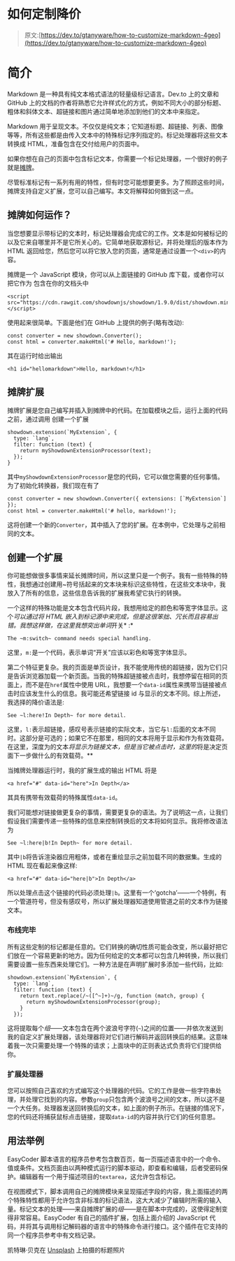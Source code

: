 # 如何定制降价

> 原文:[https://dev.to/gtanyware/how-to-customize-markdown-4geo](https://dev.to/gtanyware/how-to-customize-markdown-4geo)

# [](#introduction)简介

Markdown 是一种具有纯文本格式语法的轻量级标记语言。Dev.to 上的文章和 GitHub 上的文档的作者将熟悉它允许样式化的方式，例如不同大小的部分标题、粗体和斜体文本、超链接和图片通过简单地添加到他们的文本中来指定。

Markdown 用于呈现文本。不仅仅是纯文本；它知道标题、超链接、列表、图像等等，所有这些都是由传入文本中的特殊标记序列指定的。标记处理器将这些文本转换成 HTML，准备包含在交付给用户的页面中。

如果你想在自己的页面中包含标记文本，你需要一个标记处理器，一个很好的例子就是[摊牌](https://github.com/showdownjs/showdown)。

尽管标准标记有一系列有用的特性，但有时您可能想要更多。为了照顾这些时间，摊牌支持自定义扩展，您可以自己编写。本文将解释如何做到这一点。

## [](#how-does-showdown-work)摊牌如何运作？

当您想要显示带标记的文本时，标记处理器会完成它的工作。文本是如何被标记的以及它来自哪里并不是它所关心的。它简单地获取源标记，并将处理后的版本作为 HTML 返回给您，然后您可以将它放入您的页面，通常是通过设置一个`<div>`的内容。

摊牌是一个 JavaScript 模块，你可以从上面链接的 GitHub 库下载，或者你可以把它作为
包含在你的文档头中

```
<script src="https://cdn.rawgit.com/showdownjs/showdown/1.9.0/dist/showdown.min.js"></script> 
```

使用起来很简单。下面是他们在 GitHub 上提供的例子(略有改动):

```
const converter = new showdown.Converter();
const html = converter.makeHtml('# Hello, markdown!'); 
```

其在运行时给出输出

```
<h1 id="hellomarkdown">Hello, markdown!</h1> 
```

## [](#showdown-extensions)摊牌扩展

摊牌扩展是您自己编写并插入到摊牌中的代码。在加载模块之后，运行上面的代码之前，通过调用
创建一个扩展

```
showdown.extension(`MyExtension`, {
  type: `lang`,
  filter: function (text) {
    return myShowdownExtensionProcessor(text);
  });
} 
```

其中`myShowdownExtensionProcessor`是您的代码，它可以做您需要的任何事情。为了初始化转换器，我们现在有了

```
const converter = new showdown.Converter({ extensions: [`MyExtension`] });
const html = converter.makeHtml('# hello, markdown!'); 
```

这将创建一个新的`Converter`，其中插入了您的扩展。在本例中，它处理与之前相同的文本。

## [](#creating-an-extension)创建一个扩展

你可能想做很多事情来延长摊牌时间，所以这里只是一个例子。我有一些特殊的特性，我想通过创建用~符号括起来的文本块来标识这些特性，在这些文本块中，我放入了所有的信息，这些信息告诉我的扩展我希望它执行的转换。

一个这样的特殊功能是文本包含代码片段，我想用给定的颜色和等宽字体显示。这个*可以通过将 HTML 嵌入到标记源中来完成，但是这很笨拙、冗长而且容易出错。我想这样做，在这里我想突出单词*开关* :* 

```
The ~m:switch~ command needs special handling. 
```

这里，`m:`是一个代码，表示单词“开关”应该以彩色和等宽字体显示。

第二个特征更复杂。我的页面是单页设计，我不能使用传统的超链接，因为它们只是告诉浏览器加载一个新页面。当我的特殊超链接被点击时，我想停留在相同的页面上，而不是在`href`属性中使用 URL，我想要一个`data-id`属性来携带当链接被点击时应该发生什么的信息。我可能还希望链接 id 与显示的文本不同。综上所述，我选择的降价语法是:

```
See ~l:here!In Depth~ for more detail. 
```

这里，`l:`表示超链接，感叹号表示链接的实际文本，当它与`l:`后面的文本不同时。这部分是可选的；如果它不在那里，相同的文本将用于显示和作为有效载荷。在这里，深度为的文本*将显示为链接文本，但是当它被点击时，这里的*将是决定页面下一步做什么的有效载荷。**

当摊牌处理器运行时，我的扩展生成的输出 HTML 将是

```
<a href="#" data-id="here">In Depth</a> 
```

其具有携带有效载荷的特殊属性`data-id`。

我们可能想对链接做更复杂的事情，需要更复杂的语法。为了说明这一点，让我们假设我们需要传递一些特殊的信息来控制转换后的文本将如何显示。我将修改语法为

```
See ~l:here|b!In Depth~ for more detail. 
```

其中`|b`将告诉渲染器应用粗体，或者在重绘显示之前加载不同的数据集。生成的 HTML 现在看起来像这样:

```
<a href="#" data-id="here|b">In Depth</a> 
```

所以处理点击这个链接的代码必须处理`|b`。这里有一个‘gotcha’——一个特例，有一个管道符号，但没有感叹号，所以扩展处理器知道使用管道之前的文本作为链接文本。

### [](#wiring-it-up)布线完毕

所有这些定制的标记都是任意的。它们转换的确切性质可能会改变，所以最好把它们放在一个容易更新的地方。因为任何给定的文本都可以包含几种转换，所以我们需要设置一些东西来处理它们。一种方法是在声明扩展时多添加一些代码，比如:

```
showdown.extension(`MyExtension`, {
  type: `lang`,
  filter: function (text) {
    return text.replace(/~([^~]+)~/g, function (match, group) {
      return myShowdownExtensionProcessor(group);
    }
  }); 
```

这将提取每个*组*——文本包含在两个波浪号字符(`~`)之间的位置——并依次发送到我的自定义扩展处理器，该处理器将对它们进行解码并返回转换后的结果。这意味着我一次只需要处理一个特殊的请求；上面块中的正则表达式负责将它们提供给你。

### [](#the-extension-processor)扩展处理器

您可以按照自己喜欢的方式编写这个处理器的代码。它的工作是做一些字符串处理，并处理它找到的内容。参数`group`只包含两个波浪号之间的文本，所以这不是一个大任务。处理器发送回转换后的文本，如上面的例子所示。在链接的情况下，您的代码还将捕获鼠标点击链接，提取`data-id`的内容并执行它们的任何意思。

## [](#example-of-usage)用法举例

EasyCoder 脚本语言的程序员参考包含数百页，每一页描述语言中的一个命令、值或条件。文档页面由以两种模式运行的脚本驱动，即查看和编辑，后者受密码保护。编辑器有一个用于描述项目的`textarea`，这允许包含标记。

在视图模式下，脚本调用自己的摊牌模块来呈现描述字段的内容，我上面描述的两个特殊特性都用于允许包含非标准的标记语法，这大大减少了编辑时所需的输入量。标记文本的处理——来自摊牌扩展的*组*——是在脚本中完成的，这使得定制变得非常容易。EasyCoder 有自己的插件扩展，包括上面介绍的 JavaScript 代码，并将其与调用标记解码器的语言中的特殊命令进行接口。这个插件在它支持的同一个程序员参考中有文档记录。

凯特琳·贝克在 [Unsplash](https://unsplash.com/search/photos/writing?utm_source=unsplash&utm_medium=referral&utm_content=creditCopyText) 上拍摄的标题照片